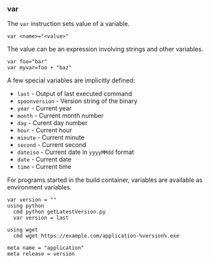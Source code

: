 ### var

The `var` instruction sets value of a variable.

```
var <name>="<value>"
```

The value can be an expression involving strings and other variables.

```
var foo="bar"
var myvar=foo + "baz"
```

A few special variables are implicitly defined:

* `last` - Output of last executed command
* `spoonversion` - Version string of the binary
* `year` - Current year
* `month` - Current month number
* `day` - Curent day number
* `hour` - Current hour
* `minute` - Current minute
* `second` - Current second
* `dateiso` - Current date in `yyyyMMdd` format
* `date` - Current date
* `time` - Current time

For programs started in the build container, variables are available as environment variables.

```
var version = ""
using python
  cmd python getLatestVersion.py
  var version = last

using wget
  cmd wget https://example.com/application-%version%.exe

meta name = "application"
meta release = version
```
